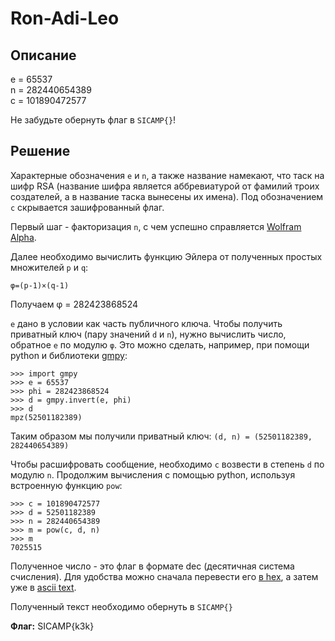 # Ron-Adi-Leo

## Описание

e = 65537  
n = 282440654389  
c = 101890472577

Не забудьте обернуть флаг в ```SICAMP{}```!

## Решение

Характерные обозначения ```e``` и ```n```, а также название намекают, что таск на шифр RSA (название шифра является аббревиатурой от фамилий троих создателей, а в название таска вынесены их имена). Под обозначением ```c``` скрывается зашифрованный флаг.

Первый шаг - факторизация ```n```, с чем успешно справляется [Wolfram Alpha](https://www.wolframalpha.com/).

Далее необходимо вычислить функцию Эйлера от полученных простых множителей ```p``` и ```q```:

```φ=(p-1)×(q-1)```

Получаем φ = 282423868524

```e``` дано в условии как часть публичного ключа. Чтобы получить приватный ключ (пару значений ```d``` и ```n```), нужно вычислить число, обратное ```e``` по модулю ```φ```. Это можно сделать, например, при помощи python и библиотеки [gmpy](https://pypi.org/project/gmpy/):

```
>>> import gmpy
>>> e = 65537
>>> phi = 282423868524
>>> d = gmpy.invert(e, phi)
>>> d
mpz(52501182389)
```

Таким образом мы получили приватный ключ: ```(d, n) = (52501182389, 282440654389)```

Чтобы расшифровать сообщение, необходимо ```c``` возвести в степень ```d``` по модулю ```n```. Продолжим вычисления с помощью python, используя встроенную функцию ```pow```:

```
>>> c = 101890472577
>>> d = 52501182389
>>> n = 282440654389
>>> m = pow(c, d, n)
>>> m
7025515
```

Полученное число - это флаг в формате dec (десятичная система счисления). Для удобства можно сначала перевести его [в hex](https://www.rapidtables.com/convert/number/decimal-to-hex.html), а затем уже в [ascii text](https://www.rapidtables.com/convert/number/hex-to-ascii.html).

Полученный текст необходимо обернуть в ```SICAMP{}```


**Флаг:** SICAMP{k3k}

